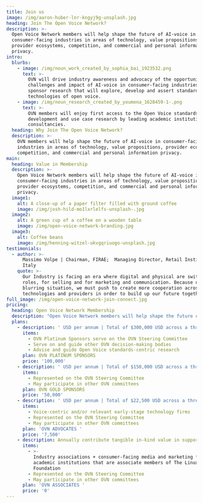 ```yaml
---
title: Join us
image: /img/aaron-huber-lnr-kngyj9g-unsplash.jpg
heading: Join The Open Voice Network?
description: >-
  Open Voice Network members will help shape the future of AI-voice in
  consumer-facing industries in areas of technology, value propositions,
  provider ecosystems, competition, and commercial and personal information
  privacy.  
intro:
  blurbs:
    - image: /img/noun_work_created_by_sophia_bai_1923532.png
      text: >-
        OVN will drive industry awareness and advocacy of the opportunity,
        challenges and impact of AI-voice in consumer-facing industries. We will
        sponsor research that will explore, develop and assert standards and
        technologies of open voice.
    - image: /img/noun_research_created_by_youmena_1628459-1-.png
      text: >-
        OVN members will enjoy first access to the Open Voice standards
        development and use case research by leading academic institutions and
        consultancies.
  heading: Why Join The Open Voice Network?
  description: >-
    OVN members will help shape the future of AI-voice in consumer-facing
    industries in areas of technology, value propositions, provider ecosystems,
    competition, and commercial and personal information privacy. 
main:
  heading: Value in Membership
  description: >-
    Open Voice Network members will help shape the future of AI-voice in
    consumer-facing industries in areas of technology, value propositions,
    provider ecosystems, competition, and commercial and personal information
    privacy.
  image1:
    alt: A close-up of a paper filter filled with ground coffee
    image: /img/josh-hild-mo1lxrlelfs-unsplash-.jpg
  image2:
    alt: A green cup of a coffee on a wooden table
    image: /img/open-voice-network-branding.jpg
  image3:
    alt: Coffee beans
    image: /img/henning-witzel-ukvgqriuogo-unsplash.jpg
testimonials:
  - author: >-
      Massimo Volpe | Chairman, FIRAE;  Managing Director, Retail Institute
      Italy
    quote: >-
      Our Industry is facing an era where digital and physical are switching
      roles, for selling and for marketing and communication. Because of this
      blurring situation, we must push to create more cooperation across
      technologies and providers in order to build up our future together.
full_image: /img/open-voice-network-join-connect.jpg
pricing:
  heading: Open Voice Network Membership
  description: "Open Voice Network members will help shape the future of AI-voice in consumer-facing industries in areas of technology, value propositions, provider ecosystems, competition, and commercial and personal information privacy. Open Voice Network (OVN) members are members of The Linux Foundation. Membership is open worldwide to consumer-facing enterprises and public entities, as well as those that advise, represent, or study such enterprises and entities. \_"
  plans:
    - description: ' USD per annum | Total of $300,000 USD across a three-year commitment'
      items:
        - OVN Platinum Sponsors serve on the OVN Steering Committee
        - Serve on and guide other OVN decision-making bodies
        - Advise and guide Open Voice standards-centric research
      plan: OVN PLATINUM SPONSORS
      price: '100,000'
    - description: ' USD per annum | Total of $150,000 USD across a three-year commitment'
      items:
        - Represented on the OVN Steering Committee
        - May participate in other OVN committees
      plan: OVN GOLD SPONSORS
      price: '50,000'
    - description: ' USD per annum | Total of $22,500 USD across a three-year commitment'
      items:
        - Voice-centric and/or relevant early-stage technology firms
        - Represented on the OVN Steering Committee
        - May participate in other OVN committees
      plan: 'OVN ADVOCATES '
      price: '7,500'
    - description: Annually contribute tangible in-kind value in support
      items:
        - >-
          Industry associations + consumer-facing media and marketing firms +
          academic institutions that are associate members of The Linux
          Foundation
        - Represented on the OVN Steering Committee
        - May participate in other OVN committees
      plan: 'OVN ASSOCIATES '
      price: '0'
---
```



